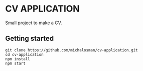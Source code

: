 # CV APPLICATION

Small project to make a CV.

## Getting started

```
git clone https://github.com/michalosman/cv-application.git
cd cv-application
npm install
npm start
```
